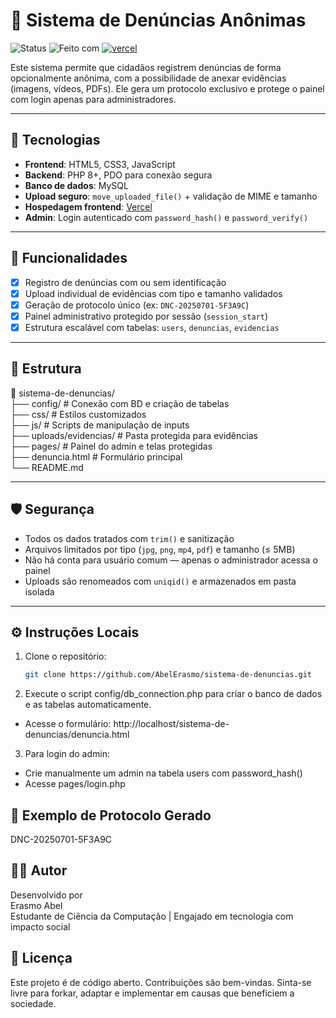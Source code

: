 # 📢 Sistema de Denúncias Anônimas

![Status](https://img.shields.io/badge/status-em%20desenvolvimento-yellow)
![Feito com](https://img.shields.io/badge/feito%20com-PHP%20%7C%20HTML%20%7C%20JS%20%7C%20MySQL-blue)
[![vercel](https://img.shields.io/badge/vercel-online-brightgreen)](https://sistema-de-denuncias-six.vercel.app)

Este sistema permite que cidadãos registrem denúncias de forma opcionalmente anônima, com a possibilidade de anexar evidências (imagens, vídeos, PDFs). Ele gera um protocolo exclusivo e protege o painel com login apenas para administradores.

---

## 🧰 Tecnologias

- **Frontend**: HTML5, CSS3, JavaScript
- **Backend**: PHP 8+, PDO para conexão segura
- **Banco de dados**: MySQL
- **Upload seguro**: `move_uploaded_file()` + validação de MIME e tamanho
- **Hospedagem frontend**: [Vercel]([https://vercel.com](https://sistema-de-denuncias-six.vercel.app/denuncia.html?))
- **Admin**: Login autenticado com `password_hash()` e `password_verify()`

---

## 🚀 Funcionalidades

- [x] Registro de denúncias com ou sem identificação
- [x] Upload individual de evidências com tipo e tamanho validados
- [x] Geração de protocolo único (ex: `DNC-20250701-5F3A9C`)
- [x] Painel administrativo protegido por sessão (`session_start`)
- [x] Estrutura escalável com tabelas: `users`, `denuncias`, `evidencias`

---

## 📂 Estrutura
📁 sistema-de-denuncias/ <br/>
  ├── config/ # Conexão com BD e criação de tabelas <br/>
  ├── css/ # Estilos customizados <br/>
  ├── js/ # Scripts de manipulação de inputs <br/>
  ├── uploads/evidencias/ # Pasta protegida para evidências <br/>
  ├── pages/ # Painel do admin e telas protegidas <br/>
  ├── denuncia.html # Formulário principal <br/>
  └── README.md

  
---

## 🛡️ Segurança

- Todos os dados tratados com `trim()` e sanitização
- Arquivos limitados por tipo (`jpg`, `png`, `mp4`, `pdf`) e tamanho (≤ 5MB)
- Não há conta para usuário comum — apenas o administrador acessa o painel
- Uploads são renomeados com `uniqid()` e armazenados em pasta isolada

---

## ⚙️ Instruções Locais

1. Clone o repositório:
   ```bash
   git clone https://github.com/AbelErasmo/sistema-de-denuncias.git

2. Execute o script config/db_connection.php para criar o banco de dados e as tabelas automaticamente.
<ul>
  <li>Acesse o formulário: http://localhost/sistema-de-denuncias/denuncia.html</li>
</ul>

3. Para login do admin:
  <ul>
    <li>Crie manualmente um admin na tabela users com password_hash()</li>
    <li>Acesse pages/login.php</li>
  </ul>

## 🔐 Exemplo de Protocolo Gerado
DNC-20250701-5F3A9C

## 👨‍💻 Autor
Desenvolvido por <br/> 
Erasmo Abel <br/>
Estudante de Ciência da Computação | Engajado em tecnologia com impacto social

## 📌 Licença
Este projeto é de código aberto. Contribuições são bem-vindas. Sinta-se livre para forkar, adaptar e implementar em causas que beneficiem a sociedade.







